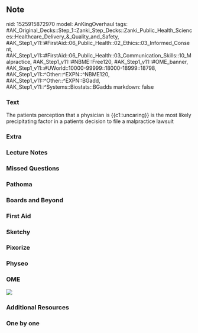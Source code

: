 ## Note
nid: 1525915872970
model: AnKingOverhaul
tags: #AK_Original_Decks::Step_1::Zanki_Step_Decks::Zanki_Public_Health_Sciences::Healthcare_Delivery_&_Quality_and_Safety, #AK_Step1_v11::#FirstAid::06_Public_Health::02_Ethics::03_Informed_Consent, #AK_Step1_v11::#FirstAid::06_Public_Health::03_Communication_Skills::10_Malpractice, #AK_Step1_v11::#NBME::Free120, #AK_Step1_v11::#OME_banner, #AK_Step1_v11::#UWorld::10000-99999::18000-18999::18798, #AK_Step1_v11::^Other::^EXPN::^NBME120, #AK_Step1_v11::^Other::^EXPN::BGadd, #AK_Step1_v11::^Systems::Biostats::BGadds
markdown: false

### Text
The patients perception that a physician is {{c1::uncaring}} is the most likely precipitating factor in a patients decision to file a malpractice lawsuit

### Extra


### Lecture Notes


### Missed Questions


### Pathoma


### Boards and Beyond


### First Aid


### Sketchy


### Pixorize


### Physeo


### OME
<div class="ome-widget">
  <a href="https://onlinemeded.org?ref=anki"><img src=
  "_OME_AnkiFlashcards_General_7.png"></a>
</div>

### Additional Resources


### One by one

